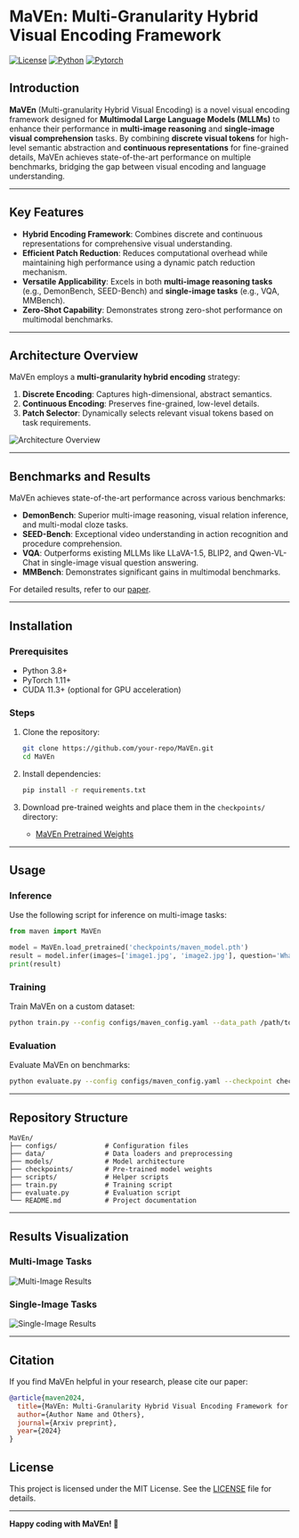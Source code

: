 # MaVEn: Multi-Granularity Hybrid Visual Encoding Framework

[![License](https://img.shields.io/badge/license-MIT-blue.svg)](LICENSE)
[![Python](https://img.shields.io/badge/python-3.8%2B-blue.svg)](https://www.python.org/)
[![Pytorch](https://img.shields.io/badge/pytorch-1.11%2B-orange.svg)](https://pytorch.org/)

## Introduction

**MaVEn** (Multi-granularity Hybrid Visual Encoding) is a novel visual encoding framework designed for **Multimodal Large Language Models (MLLMs)** to enhance their performance in **multi-image reasoning** and **single-image visual comprehension** tasks. By combining **discrete visual tokens** for high-level semantic abstraction and **continuous representations** for fine-grained details, MaVEn achieves state-of-the-art performance on multiple benchmarks, bridging the gap between visual encoding and language understanding.

---

## Key Features

- **Hybrid Encoding Framework**: Combines discrete and continuous representations for comprehensive visual understanding.
- **Efficient Patch Reduction**: Reduces computational overhead while maintaining high performance using a dynamic patch reduction mechanism.
- **Versatile Applicability**: Excels in both **multi-image reasoning tasks** (e.g., DemonBench, SEED-Bench) and **single-image tasks** (e.g., VQA, MMBench).
- **Zero-Shot Capability**: Demonstrates strong zero-shot performance on multimodal benchmarks.

---

## Architecture Overview

MaVEn employs a **multi-granularity hybrid encoding** strategy:
1. **Discrete Encoding**: Captures high-dimensional, abstract semantics.
2. **Continuous Encoding**: Preserves fine-grained, low-level details.
3. **Patch Selector**: Dynamically selects relevant visual tokens based on task requirements.

![Architecture Overview](assets/architecture.png)

---

## Benchmarks and Results

MaVEn achieves state-of-the-art performance across various benchmarks:
- **DemonBench**: Superior multi-image reasoning, visual relation inference, and multi-modal cloze tasks.
- **SEED-Bench**: Exceptional video understanding in action recognition and procedure comprehension.
- **VQA**: Outperforms existing MLLMs like LLaVA-1.5, BLIP2, and Qwen-VL-Chat in single-image visual question answering.
- **MMBench**: Demonstrates significant gains in multimodal benchmarks.

For detailed results, refer to our [paper](https://arxiv.org/pdf/2408.12321).

---

## Installation

### Prerequisites
- Python 3.8+
- PyTorch 1.11+
- CUDA 11.3+ (optional for GPU acceleration)

### Steps

1. Clone the repository:
    ```bash
    git clone https://github.com/your-repo/MaVEn.git
    cd MaVEn
    ```

2. Install dependencies:
    ```bash
    pip install -r requirements.txt
    ```

3. Download pre-trained weights and place them in the `checkpoints/` directory:
    - [MaVEn Pretrained Weights](https://example.com/maven-weights)

---

## Usage

### Inference
Use the following script for inference on multi-image tasks:
```python
from maven import MaVEn

model = MaVEn.load_pretrained('checkpoints/maven_model.pth')
result = model.infer(images=['image1.jpg', 'image2.jpg'], question='What is common between these images?')
print(result)
```

### Training
Train MaVEn on a custom dataset:
```bash
python train.py --config configs/maven_config.yaml --data_path /path/to/data
```

### Evaluation
Evaluate MaVEn on benchmarks:
```bash
python evaluate.py --config configs/maven_config.yaml --checkpoint checkpoints/maven_model.pth
```

---

## Repository Structure

```plaintext
MaVEn/
├── configs/            # Configuration files
├── data/               # Data loaders and preprocessing
├── models/             # Model architecture
├── checkpoints/        # Pre-trained model weights
├── scripts/            # Helper scripts
├── train.py            # Training script
├── evaluate.py         # Evaluation script
└── README.md           # Project documentation
```

---

## Results Visualization

### Multi-Image Tasks
![Multi-Image Results](assets/multi_image_results.png)

### Single-Image Tasks
![Single-Image Results](assets/single_image_results.png)

---

## Citation

If you find MaVEn helpful in your research, please cite our paper:
```bibtex
@article{maven2024,
  title={MaVEn: Multi-Granularity Hybrid Visual Encoding Framework for Multimodal Large Language Models},
  author={Author Name and Others},
  journal={Arxiv preprint},
  year={2024}
}
```


## License

This project is licensed under the MIT License. See the [LICENSE](LICENSE) file for details.

---



**Happy coding with MaVEn! 🚀**
```
